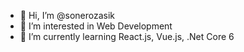 - 👋 Hi, I’m @sonerozasik
- 👀 I’m interested in Web Development
- 🌱 I’m currently learning React.js, Vue.js, .Net Core 6

<!---
sonerozasik/sonerozasik is a ✨ special ✨ repository because its `README.md` (this file) appears on your GitHub profile.
You can click the Preview link to take a look at your changes.
--->
